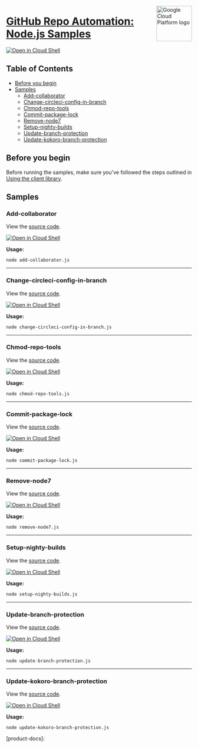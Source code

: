 [//]: # "This README.md file is auto-generated, all changes to this file will be lost."
[//]: # "To regenerate it, use `python -m synthtool`."
<img src="https://avatars2.githubusercontent.com/u/2810941?v=3&s=96" alt="Google Cloud Platform logo" title="Google Cloud Platform" align="right" height="96" width="96"/>

# [GitHub Repo Automation: Node.js Samples](https://github.com/googleapis/github-repo-automation)

[![Open in Cloud Shell][shell_img]][shell_link]



## Table of Contents

* [Before you begin](#before-you-begin)
* [Samples](#samples)
  * [Add-collaborator](#add-collaborator)
  * [Change-circleci-config-in-branch](#change-circleci-config-in-branch)
  * [Chmod-repo-tools](#chmod-repo-tools)
  * [Commit-package-lock](#commit-package-lock)
  * [Remove-node7](#remove-node7)
  * [Setup-nighty-builds](#setup-nighty-builds)
  * [Update-branch-protection](#update-branch-protection)
  * [Update-kokoro-branch-protection](#update-kokoro-branch-protection)

## Before you begin

Before running the samples, make sure you've followed the steps outlined in
[Using the client library](https://github.com/googleapis/github-repo-automation#using-the-client-library).

## Samples



### Add-collaborator

View the [source code](https://github.com/googleapis/github-repo-automation/blob/master/samples/add-collaborator.js).

[![Open in Cloud Shell][shell_img]](https://console.cloud.google.com/cloudshell/open?git_repo=https://github.com/googleapis/github-repo-automation&page=editor&open_in_editor=samples/add-collaborator.js,samples/README.md)

__Usage:__


`node add-collaborator.js`


-----




### Change-circleci-config-in-branch

View the [source code](https://github.com/googleapis/github-repo-automation/blob/master/samples/change-circleci-config-in-branch.js).

[![Open in Cloud Shell][shell_img]](https://console.cloud.google.com/cloudshell/open?git_repo=https://github.com/googleapis/github-repo-automation&page=editor&open_in_editor=samples/change-circleci-config-in-branch.js,samples/README.md)

__Usage:__


`node change-circleci-config-in-branch.js`


-----




### Chmod-repo-tools

View the [source code](https://github.com/googleapis/github-repo-automation/blob/master/samples/chmod-repo-tools.js).

[![Open in Cloud Shell][shell_img]](https://console.cloud.google.com/cloudshell/open?git_repo=https://github.com/googleapis/github-repo-automation&page=editor&open_in_editor=samples/chmod-repo-tools.js,samples/README.md)

__Usage:__


`node chmod-repo-tools.js`


-----




### Commit-package-lock

View the [source code](https://github.com/googleapis/github-repo-automation/blob/master/samples/commit-package-lock.js).

[![Open in Cloud Shell][shell_img]](https://console.cloud.google.com/cloudshell/open?git_repo=https://github.com/googleapis/github-repo-automation&page=editor&open_in_editor=samples/commit-package-lock.js,samples/README.md)

__Usage:__


`node commit-package-lock.js`


-----




### Remove-node7

View the [source code](https://github.com/googleapis/github-repo-automation/blob/master/samples/remove-node7.js).

[![Open in Cloud Shell][shell_img]](https://console.cloud.google.com/cloudshell/open?git_repo=https://github.com/googleapis/github-repo-automation&page=editor&open_in_editor=samples/remove-node7.js,samples/README.md)

__Usage:__


`node remove-node7.js`


-----




### Setup-nighty-builds

View the [source code](https://github.com/googleapis/github-repo-automation/blob/master/samples/setup-nighty-builds.js).

[![Open in Cloud Shell][shell_img]](https://console.cloud.google.com/cloudshell/open?git_repo=https://github.com/googleapis/github-repo-automation&page=editor&open_in_editor=samples/setup-nighty-builds.js,samples/README.md)

__Usage:__


`node setup-nighty-builds.js`


-----




### Update-branch-protection

View the [source code](https://github.com/googleapis/github-repo-automation/blob/master/samples/update-branch-protection.js).

[![Open in Cloud Shell][shell_img]](https://console.cloud.google.com/cloudshell/open?git_repo=https://github.com/googleapis/github-repo-automation&page=editor&open_in_editor=samples/update-branch-protection.js,samples/README.md)

__Usage:__


`node update-branch-protection.js`


-----




### Update-kokoro-branch-protection

View the [source code](https://github.com/googleapis/github-repo-automation/blob/master/samples/update-kokoro-branch-protection.js).

[![Open in Cloud Shell][shell_img]](https://console.cloud.google.com/cloudshell/open?git_repo=https://github.com/googleapis/github-repo-automation&page=editor&open_in_editor=samples/update-kokoro-branch-protection.js,samples/README.md)

__Usage:__


`node update-kokoro-branch-protection.js`






[shell_img]: https://gstatic.com/cloudssh/images/open-btn.png
[shell_link]: https://console.cloud.google.com/cloudshell/open?git_repo=https://github.com/googleapis/github-repo-automation&page=editor&open_in_editor=samples/README.md
[product-docs]: 